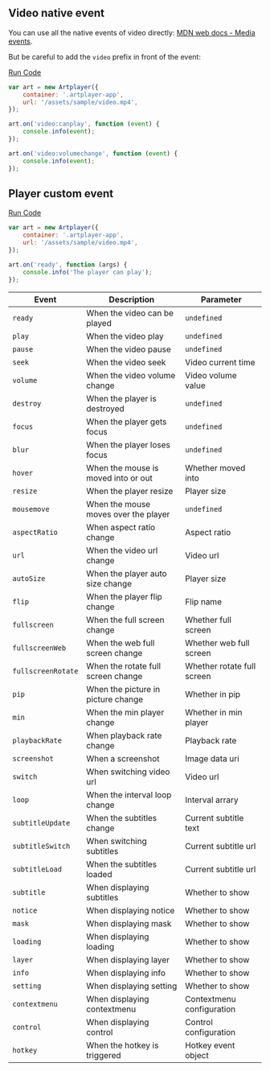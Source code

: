 ## Video native event

You can use all the native events of video directly: [MDN web docs - Media events](https://developer.mozilla.org/en-US/docs/Web/Guide/Events/Media_events).

But be careful to add the `video` prefix in front of the event:

[Run Code](/Events.video)

```js
var art = new Artplayer({
    container: '.artplayer-app',
    url: '/assets/sample/video.mp4',
});

art.on('video:canplay', function (event) {
    console.info(event);
});

art.on('video:volumechange', function (event) {
    console.info(event);
});
```

## Player custom event

[Run Code](/Events.custom)

```js
var art = new Artplayer({
    container: '.artplayer-app',
    url: '/assets/sample/video.mp4',
});

art.on('ready', function (args) {
    console.info('The player can play');
});
```

| Event              | Description                          | Parameter                  |
| ------------------ | ------------------------------------ | -------------------------- |
| `ready`            | When the video can be played         | `undefined`                |
| `play`             | When the video play                  | `undefined`                |
| `pause`            | When the video pause                 | `undefined`                |
| `seek`             | When the video seek                  | Video current time         |
| `volume`           | When the video volume change         | Video volume value         |
| `destroy`          | When the player is destroyed         | `undefined`                |
| `focus`            | When the player gets focus           | `undefined`                |
| `blur`             | When the player loses focus          | `undefined`                |
| `hover`            | When the mouse is moved into or out  | Whether moved into         |
| `resize`           | When the player resize               | Player size                |
| `mousemove`        | When the mouse moves over the player | `undefined`                |
| `aspectRatio`      | When aspect ratio change             | Aspect ratio               |
| `url`              | When the video url change            | Video url                  |
| `autoSize`         | When the player auto size change     | Player size                |
| `flip`             | When the player flip change          | Flip name                  |
| `fullscreen`       | When the full screen change          | Whether full screen        |
| `fullscreenWeb`    | When the web full screen change      | Whether web full screen    |
| `fullscreenRotate` | When the rotate full screen change   | Whether rotate full screen |
| `pip`              | When the picture in picture change   | Whether in pip             |
| `min`              | When the min player change           | Whether in min player      |
| `playbackRate`     | When playback rate change            | Playback rate              |
| `screenshot`       | When a screenshot                    | Image data uri             |
| `switch`           | When switching video url             | Video url                  |
| `loop`             | When the interval loop change        | Interval arrary            |
| `subtitleUpdate`   | When the subtitles change            | Current subtitle text      |
| `subtitleSwitch`   | When switching subtitles             | Current subtitle url       |
| `subtitleLoad`     | When the subtitles loaded            | Current subtitle url       |
| `subtitle`         | When displaying subtitles            | Whether to show            |
| `notice`           | When displaying notice               | Whether to show            |
| `mask`             | When displaying mask                 | Whether to show            |
| `loading`          | When displaying loading              | Whether to show            |
| `layer`            | When displaying layer                | Whether to show            |
| `info`             | When displaying info                 | Whether to show            |
| `setting`          | When displaying setting              | Whether to show            |
| `contextmenu`      | When displaying contextmenu          | Contextmenu configuration  |
| `control`          | When displaying control              | Control configuration      |
| `hotkey`           | When the hotkey is triggered         | Hotkey event object        |
